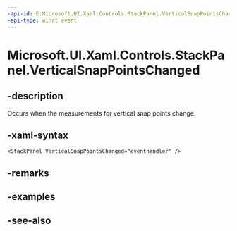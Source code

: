 ```yaml
---
-api-id: E:Microsoft.UI.Xaml.Controls.StackPanel.VerticalSnapPointsChanged
-api-type: winrt event
---
```


<!-- Event syntax
public event Windows.Foundation.EventHandler VerticalSnapPointsChanged<object>
-->

# Microsoft.UI.Xaml.Controls.StackPanel.VerticalSnapPointsChanged

## -description
Occurs when the measurements for vertical snap points change.

## -xaml-syntax
```xaml
<StackPanel VerticalSnapPointsChanged="eventhandler" />
```


## -remarks

## -examples

## -see-also
